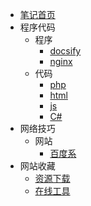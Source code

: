 * [笔记首页](/note/README.md)
* 程序代码
  * 程序
    * [docsify](/note/program_docsify.md)
    * [nginx](/note/program_nginx.md)
  * 代码
    * [php](/note/code_php.md)
    * [html](/note/code_html.md)
    * [js](/note/code_javascript.md)
    * [C#](/note/code_csharp.md)
* 网络技巧
  * 网站
    * [百度系](/note/skill_baidu.md)
* 网站收藏
  * [资源下载](/note/website_download.md)
  * [在线工具](/note/website_tool.md)
